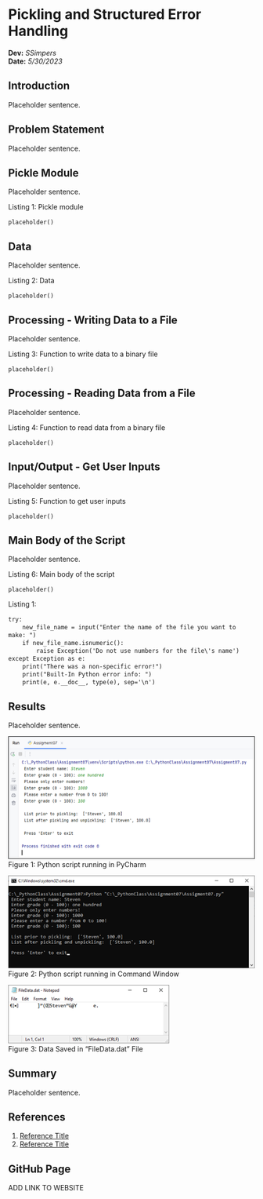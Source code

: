 # Pickling and Structured Error Handling
**Dev:** *SSimpers*  
**Date:** *5/30/2023*

## Introduction
Placeholder sentence.

## Problem Statement
Placeholder sentence.

## Pickle Module
Placeholder sentence.

Listing 1: Pickle module
```
placeholder()
```


## Data
Placeholder sentence.

Listing 2: Data
```
placeholder()
```

## Processing - Writing Data to a File
Placeholder sentence.

Listing 3: Function to write data to a binary file
```
placeholder()
```

## Processing - Reading Data from a File
Placeholder sentence.

Listing 4: Function to read data from a binary file
```
placeholder()
```

## Input/Output - Get User Inputs
Placeholder sentence.

Listing 5: Function to get user inputs
```
placeholder()
```

## Main Body of the Script
Placeholder sentence.

Listing 6: Main body of the script
```
placeholder()
```


Listing 1: 
```
try:
    new_file_name = input("Enter the name of the file you want to make: ")
    if new_file_name.isnumeric():
        raise Exception('Do not use numbers for the file\'s name')
except Exception as e:
    print("There was a non-specific error!")
    print("Built-In Python error info: ")
    print(e, e.__doc__, type(e), sep='\n')
```



## Results
Placeholder sentence.

![Figure 1](/docs/Figure1.png "Figure 1")  
Figure 1: Python script running in PyCharm

![Figure 2](/docs/Figure2.png "Figure 2")  
Figure 2: Python script running in Command Window

![Figure 3](/docs/Figure3.png "Figure 3")  
Figure 3: Data Saved in “FileData.dat” File

## Summary
Placeholder sentence.

## References
1. [Reference Title](https://www.google.com "Reference Title")  
2. [Reference Title](https://www.google.com "Reference Title")  

## GitHub Page
ADD LINK TO WEBSITE
